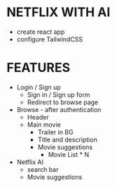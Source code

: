 # NETFLIX WITH AI

-   create react app
-   configure TailwindCSS

# FEATURES

-   Login / Sign up
    -   Sign in / Sign up form
    -   Redirect to browse page
-   Browse - after authentication
    -   Header
    -   Main movie
        -   Trailer in BG
        -   Title and description
        -   Movie suggestions
            -   Movie List \* N
-   Netflix AI
    -   search bar
    -   Movie suggestions
